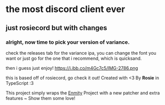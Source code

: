 # the most discord client ever

## just rosiecord but with changes

### alright, now time to pick your version of variance. 

check the releases tab for the variance ipa, you can change the font you want or just go for the one that i recommend, which is quicksand.

then i guess just enjoy! 
https://i.ibb.co/m4Gc7c5/IMG-2786.png

this is based off of rosiecord, go check it out!
Created with <3 By **Rosie** in TypeScript :3

This project simply wraps the [Enmity](https://github.com/enmity-mod/enmity) Project with a new patcher and extra features ~ Show them some love!
